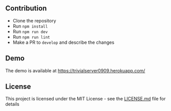 
## Contribution

- Clone the repository
- Run `npm install`
- Run `npm run dev`
- Run `npm run lint`
- Make a PR to `develop` and describe the changes

## Demo

The demo is available at https://trivialserver0909.herokuapp.com/

## License

This project is licensed under the MIT License - see the [LICENSE.md](LICENSE.md) file for details
